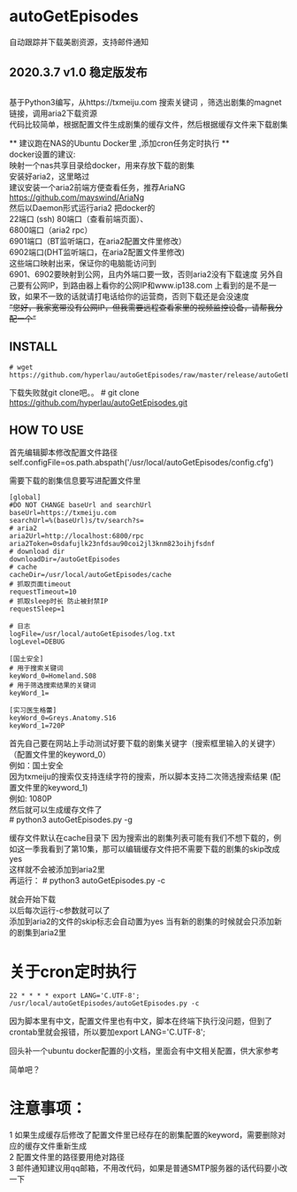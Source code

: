 # autoGetEpisodes
自动跟踪并下载美剧资源，支持邮件通知  

## 2020.3.7   v1.0 稳定版发布

##
基于Python3编写，从https://txmeiju.com 搜索关键词 ，筛选出剧集的magnet链接，调用aria2下载资源  
代码比较简单，根据配置文件生成剧集的缓存文件，然后根据缓存文件来下载剧集

** 建议跑在NAS的Ubuntu Docker里 ,添加cron任务定时执行 **  
docker设置的建议:  
映射一个nas共享目录给docker，用来存放下载的剧集  
安装好aria2，这里略过  
建议安装一个aria2前端方便查看任务，推荐AriaNG  https://github.com/mayswind/AriaNg  
然后以Daemon形式运行aria2
把docker的  
22端口 (ssh)
80端口（查看前端页面）、  
6800端口（aria2 rpc）  
6901端口（BT监听端口，在aria2配置文件里修改）  
6902端口(DHT监听端口，在aria2配置文件里修改)  
这些端口映射出来，保证你的电脑能访问到  
6901、6902要映射到公网，且内外端口要一致，否则aria2没有下载速度
另外自己要有公网IP，到路由器上看你的公网IP和www.ip138.com 上看到的是不是一致，如果不一致的话就请打电话给你的运营商，否则下载还是会没速度  
~~”您好，我家宽带没有公网IP，但我需要远程查看家里的视频监控设备，请帮我分配一个“~~

## INSTALL
    # wget https://github.com/hyperlau/autoGetEpisodes/raw/master/release/autoGetEpisodes_v1.0.zip  
下载失败就git clone吧。。
    # git clone https://github.com/hyperlau/autoGetEpisodes.git

## HOW TO USE

首先编辑脚本修改配置文件路径  
    self.configFile=os.path.abspath('/usr/local/autoGetEpisodes/config.cfg')  
    
需要下载的剧集信息要写进配置文件里

    [global]
    #DO NOT CHANGE baseUrl and searchUrl
    baseUrl=https://txmeiju.com
    searchUrl=%(baseUrl)s/tv/search?s=
    # aria2
    aria2Url=http://localhost:6800/rpc
    aria2Token=0sdafujlk23nfdsau90coi2jl3knm823oihjfsdnf
    # download dir
    downloadDir=/autoGetEpisodes
    # cache
    cacheDir=/usr/local/autoGetEpisodes/cache
    # 抓取页面timeout
    requestTimeout=10
    # 抓取sleep时长 防止被封禁IP
    requestSleep=1

    # 日志
    logFile=/usr/local/autoGetEpisodes/log.txt
    logLevel=DEBUG

    [国土安全]
    # 用于搜索关键词
    keyWord_0=Homeland.S08
    # 用于筛选搜索结果的关键词
    keyWord_1=

    [实习医生格蕾]
    keyWord_0=Greys.Anatomy.S16
    keyWord_1=720P


首先自己要在网站上手动测试好要下载的剧集关键字（搜索框里输入的关键字）（配置文件里的keyword_0）  
例如：国土安全  
因为txmeiju的搜索仅支持连续字符的搜索，所以脚本支持二次筛选搜索结果  (配置文件里的keyword_1)  
例如: 1080P  
然后就可以生成缓存文件了  
    # python3 autoGetEpisodes.py -g  
    
缓存文件默认在cache目录下
因为搜索出的剧集列表可能有我们不想下载的，例如这一季我看到了第10集，那可以编辑缓存文件把不需要下载的剧集的skip改成yes  
这样就不会被添加到aria2里  
再运行：
    # python3 autoGetEpisodes.py -c  

就会开始下载  
以后每次运行-c参数就可以了  
添加到aria2的文件的skip标志会自动置为yes
当有新的剧集的时候就会只添加新的剧集到aria2里

# 关于cron定时执行
    22 * * * * export LANG='C.UTF-8'; /usr/local/autoGetEpisodes/autoGetEpisodes.py -c  
因为脚本里有中文，配置文件里也有中文，脚本在终端下执行没问题，但到了crontab里就会报错，所以要加export LANG='C.UTF-8';

回头补一个ubuntu docker配置的小文档，里面会有中文相关配置，供大家参考

简单吧？


# 注意事项：  
1 如果生成缓存后修改了配置文件里已经存在的剧集配置的keyword，需要删除对应的缓存文件重新生成  
2 配置文件里的路径要用绝对路径  
3 邮件通知建议用qq邮箱，不用改代码，如果是普通SMTP服务器的话代码要小改一下
